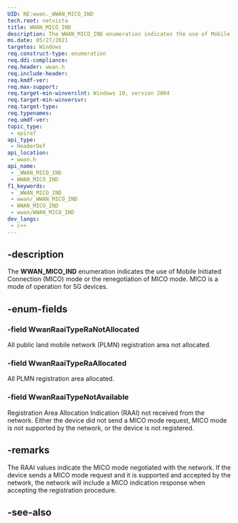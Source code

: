 ```yaml
---
UID: NE:wwan._WWAN_MICO_IND
tech.root: netvista
title: WWAN_MICO_IND
description: The WWAN_MICO_IND enumeration indicates the use of Mobile Initiated Connection (MICO) mode or the renegotiation of MICO mode.
ms.date: 05/27/2021
targetos: Windows
req.construct-type: enumeration
req.ddi-compliance: 
req.header: wwan.h
req.include-header: 
req.kmdf-ver: 
req.max-support: 
req.target-min-winverclnt: Windows 10, version 2004
req.target-min-winversvr: 
req.target-type: 
req.typenames: 
req.umdf-ver: 
topic_type:
 - apiref
api_type:
 - HeaderDef
api_location:
 - wwan.h
api_name:
 - _WWAN_MICO_IND
 - WWAN_MICO_IND
f1_keywords:
 - _WWAN_MICO_IND
 - wwan/_WWAN_MICO_IND
 - WWAN_MICO_IND
 - wwan/WWAN_MICO_IND
dev_langs:
 - c++
---
```


## -description

The **WWAN_MICO_IND** enumeration indicates the use of Mobile Initiated Connection (MICO) mode or the renegotiation of MICO mode. MICO is a mode of operation for 5G devices.

## -enum-fields

### -field WwanRaaiTypeRaNotAllocated

All public land mobile network (PLMN) registration area not allocated.

### -field WwanRaaiTypeRaAllocated

All PLMN registration area allocated.

### -field WwanRaaiTypeNotAvailable

Registration Area Allocation Indication (RAAI) not received from the network. Either the device did not send a MICO mode request, MICO mode is not supported by the network, or the device is not registered.

## -remarks

The RAAI values indicate the MICO mode negotiated with the network. If the device sends a MICO mode request and it is supported and accepted by the network, the network will include a MICO indication response when accepting the registration procedure.

## -see-also
